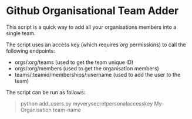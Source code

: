 Github Organisational Team Adder
================================

This script is a quick way to add all your organisations members into a single team.

The script uses an access key (which requires _org_ permissions) to call the following endpoints: 
* orgs/:org/teams (used to get the team unique ID)
* orgs/:org/members (used to get the organisation members)
* teams/:teamid/memberships/:username (used to add the user to the team)
 
The script can be run as follows:
> python add_users.py myverysecretpersonalaccesskey My-Organisation team-name
